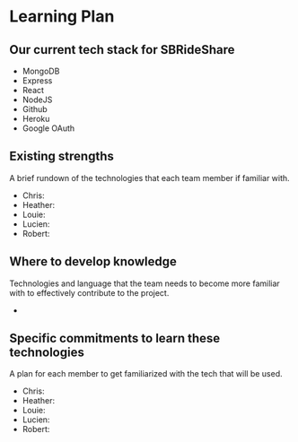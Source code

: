 # Learning Plan

## Our current tech stack for SBRideShare
 - MongoDB
 - Express
 - React
 - NodeJS
 - Github
 - Heroku
 - Google OAuth

## Existing strengths
A brief rundown of the technologies that each team member if familiar with.

 - Chris: 
 - Heather: 
 - Louie: 
 - Lucien: 
 - Robert: 

## Where to develop knowledge
Technologies and language that the team needs to become more familiar with to effectively contribute to the project.

 - 

## Specific commitments to learn these technologies
A plan for each member to get familiarized with the tech that will be used.

 - Chris: 
 - Heather: 
 - Louie: 
 - Lucien: 
 - Robert: 